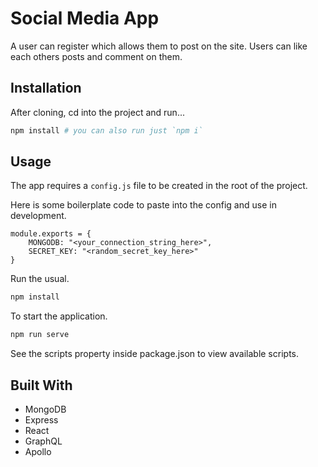 # Social Media App

A user can register which allows them to post on the site. Users can like each others posts and comment on them.

## Installation

After cloning, cd into the project and run...

```bash
npm install # you can also run just `npm i`
```

## Usage

The app requires a `config.js` file to be created in the root of the project.

Here is some boilerplate code to paste into the config and use in development.

```JS
module.exports = {
    MONGODB: "<your_connection_string_here>",
    SECRET_KEY: "<random_secret_key_here>"
}
```

Run the usual.

```bash
npm install
```

To start the application.

```bash
npm run serve
```

See the scripts property inside package.json to view available scripts.

## Built With

-   MongoDB
-   Express
-   React
-   GraphQL
-   Apollo
